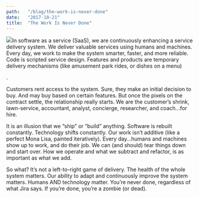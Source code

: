 ```yaml
---
path:	"/blog/the-work-is-never-done"
date:	"2017-10-21"
title:	"The Work Is Never Done"
---
```


![](/images/1*I8jPUJBu4bR3SkxKMNIubg@2x.jpeg)In software as a service (SaaS), we are continuously enhancing a service delivery system. We deliver valuable services using humans and machines. Every day, we work to make the system smarter, faster, and more reliable. Code is scripted service design. Features and products are temporary delivery mechanisms (like amusement park rides, or dishes on a menu)

.

Customers rent access to the system. Sure, they make an initial decision to buy. And may buy based on certain features. But once the pixels on the contract settle, the relationship really starts. We are the customer’s shrink, lawn-service, accountant, analyst, concierge, researcher, and coach…for hire.

It is an illusion that we “ship” or “build” anything. Software is rebuilt constantly. Technology shifts constantly. Our work isn’t additive (like a perfect Mona Lisa, painted iteratively). Every day…humans and machines show up to work, and do their job. We can (and should) tear things down and start over. How we operate and what we subtract and refactor, is as important as what we add.

So what? It’s not a left-to-right game of delivery. The health of the whole system matters. Our ability to adapt and continuously improve the system matters. Humans AND technology matter. You’re never done, regardless of what Jira says. If you’re done, you’re a zombie (or dead).


